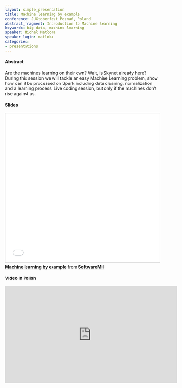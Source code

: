 ```yaml
---
layout: simple_presentation
title: Machine learning by example
conference: JUGtoberfest Poznań, Poland
abstract_fragment: Introduction to Machine learning
keywords: big data, machine learning
speaker: Michał Matłoka
speaker_login: matloka
categories:
- presentations
---
```


<h4>Abstract</h4>
Are the machines learning on their own? Wait, is Skynet already here? During this session we will tackle an easy Machine Learning problem, show how can it be processed on Spark including data cleaning, normalization and a learning process. Live coding session, but only if the machines don’t rise against us.

<h4>Slides</h4>

<iframe src="//www.slideshare.net/slideshow/embed_code/key/mlhDGtC31u3OZP" width="595" height="485" frameborder="0" marginwidth="0" marginheight="0" scrolling="no" style="border:1px solid #CCC; border-width:1px; margin-bottom:5px; max-width: 100%;" allowfullscreen> </iframe> <div style="margin-bottom:5px"> <strong> <a href="//www.slideshare.net/SoftwareMill/machine-learning-by-example" title="Machine learning by example" target="_blank">Machine learning by example</a> </strong> from <strong><a target="_blank" href="//www.slideshare.net/SoftwareMill">SoftwareMill</a></strong> </div>

<h4>Video in Polish</h4>

<iframe width="560" height="315" src="https://www.youtube.com/embed/fxKs8uLGt2w?list=PL8D3cJ-AwCY10glb5N8Bn6jL4PunEiciJ" frameborder="0" allowfullscreen></iframe>